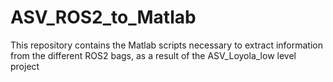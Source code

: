 # ASV_ROS2_to_Matlab
This repository contains the Matlab scripts necessary to extract information from the different ROS2 bags, as a result of the ASV_Loyola_low level project
